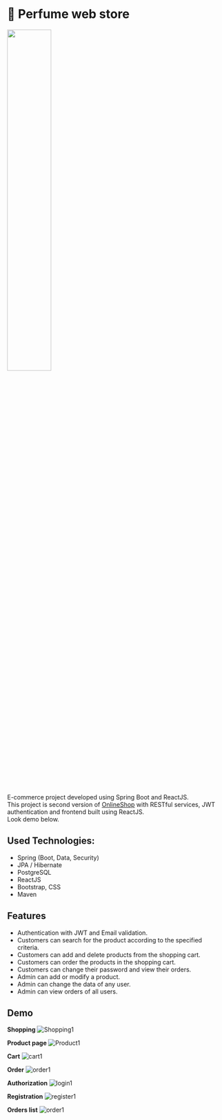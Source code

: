 # :hibiscus: Perfume web store

<div>
    <img src="https://i.ibb.co/6YNPHCd/LOGO3.jpg" width="45%" height="45%">
</div>

E-commerce project developed using Spring Boot and ReactJS.<br>
This project is second version of [OnlineShop](https://github.com/merikbest/OnlineShop) with RESTful services, JWT authentication and frontend built using ReactJS. <br>
Look demo below.

## Used Technologies:

* Spring (Boot, Data, Security)
* JPA / Hibernate
* PostgreSQL
* ReactJS
* Bootstrap, CSS
* Maven

## Features

* Authentication with JWT and Email validation.
* Customers can search for the product according to the specified criteria.
* Customers can add and delete products from the shopping cart.
* Customers can order the products in the shopping cart.
* Customers can change their password and view their orders.
* Admin can add or modify a product.
* Admin can change the data of any user.
* Admin can view orders of all users.

## Demo
**Shopping**
![Shopping1](https://i.ibb.co/tPPdfk5/Shopping1.jpg)

**Product page**
![Product1](https://i.ibb.co/GPcWsjb/Product1.jpg)

**Cart**
![cart1](https://i.ibb.co/ZhpM8Dx/cart1.jpg)

**Order**
![order1](https://i.ibb.co/CHspP01/order1.jpg)

**Authorization**
![login1](https://i.ibb.co/x7kbj8Q/login1.jpg)

**Registration**
![register1](https://i.ibb.co/3R5YQzm/register1.jpg)

**Orders list**
![order1](https://i.ibb.co/2g258yj/orders-list1.jpg)


















